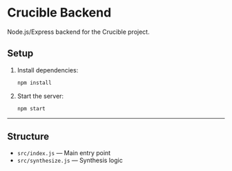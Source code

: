 # Crucible Backend

Node.js/Express backend for the Crucible project.

## Setup

1. Install dependencies:
   ```bash
   npm install
   ```
2. Start the server:
   ```bash
   npm start
   ```

---

## Structure

- `src/index.js` — Main entry point
- `src/synthesize.js` — Synthesis logic 